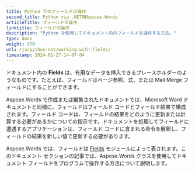 ```yaml
---
title: Python でのフィールドの操作
second_title: Python via .NET用Aspose.Words
articleTitle: フィールドの操作
linktitle: フィールドの操作
description: "Python を使用してドキュメント内のフィールドを操作する方法。"
type: docs
weight: 370
url: /ja/python-net/working-with-fields/
timestamp: 2024-01-27-14-07-04
---
```


ドキュメント内の **Fields** は、有用なデータを挿入できるプレースホルダーのようなものです。たとえば、フィールドはページ参照、式、または Mail Merge フィールドにすることができます。

Aspose.Words で作成または編集されたドキュメントでは、Microsoft Word ドキュメントと同様に、フィールドはフィールド コードとフィールド結果で構成されます。フィールド コードは、フィールドの結果をどのように更新または計算する必要があるかについての指示です。ドキュメントを処理してフィールドに遭遇するアプリケーションは、フィールド コードに含まれる命令を解釈し、フィールドの結果を新しい値で更新する必要があります。

Aspose.Words では、フィールドは [Fields](https://reference.aspose.com/words/python-net/aspose.words.fields/) モジュールによって表されます。このドキュメント セクションの記事では、Aspose.Words クラスを使用してドキュメント フィールドをプログラムで操作する方法について説明します。
